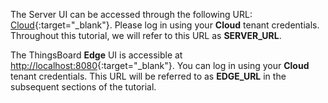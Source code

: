 The Server UI can be accessed through the following URL: [Cloud](https://thingsboard.cloud/signup){:target="_blank"}. 
Please log in using your **Cloud** tenant credentials. 
Throughout this tutorial, we will refer to this URL as **SERVER_URL**.

The ThingsBoard **Edge** UI is accessible at [http://localhost:8080](http://localhost:8080){:target="_blank"}. 
You can log in using your **Cloud** tenant credentials. 
This URL will be referred to as **EDGE_URL** in the subsequent sections of the tutorial.